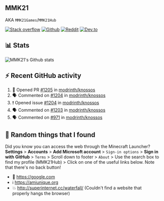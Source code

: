 ## MMK21
AKA `MMK21Games`/`MMK21Hub`

[![Stack overflow](https://img.shields.io/badge/Stack_Overflow-FE7A16?style=for-the-badge&logo=stack-overflow&logoColor=white)](https://stackoverflow.com/users/11519302/mmk21)
[![Github](https://img.shields.io/badge/GitHub-100000?style=for-the-badge&logo=github&logoColor=white)](https://github.com/MMK21Hub)
[![Reddit](https://img.shields.io/badge/Reddit-FF4500?style=for-the-badge&logo=reddit&logoColor=white)](https://www.reddit.com/user/mmk21games)
[![Dev.to](https://img.shields.io/badge/dev.to-0A0A0A?style=for-the-badge&logo=dev.to&logoColor=white)](https://dev.to/mmk21)

## 📊 Stats 

![MMK21's Github stats](https://github-readme-stats.vercel.app/api?username=MMK21Hub&show_icons=true&theme=dark&bg_color=171b22&text_color=CCCCCC&hide_border=true)

## ⚡ Recent GitHub activity

<!--START_SECTION:activity-->
1. 💪 Opened PR [#1205](https://github.com/modrinth/knossos/pull/1205) in [modrinth/knossos](https://github.com/modrinth/knossos)
2. 🗣 Commented on [#1204](https://github.com/modrinth/knossos/issues/1204#issuecomment-1592922853) in [modrinth/knossos](https://github.com/modrinth/knossos)
3. ❗ Opened issue [#1204](https://github.com/modrinth/knossos/issues/1204) in [modrinth/knossos](https://github.com/modrinth/knossos)
4. 🗣 Commented on [#1203](https://github.com/modrinth/knossos/issues/1203#issuecomment-1592615736) in [modrinth/knossos](https://github.com/modrinth/knossos)
5. 🗣 Commented on [#971](https://github.com/modrinth/knossos/issues/971#issuecomment-1587412187) in [modrinth/knossos](https://github.com/modrinth/knossos)
<!--END_SECTION:activity-->

## 🙂 Random things that I found

Did you know you can access the web through the Minecraft Launcher? **Settings** > **Accounts** > **Add Microsoft account** > `Sign-in options` > **Sign in with GitHub** > `Terms` > Scroll down to footer > `About` > Use the search box to find my profile (MMK21Hub) > Click on one of the useful links below. Note that there's no back button!

* 🔎 <https://google.com>
* ℹ️ <https://amiunique.org>
* 💥 <http://superinternet.cc/waterfall/> (Couldn't find a website that properly hangs the browser)
